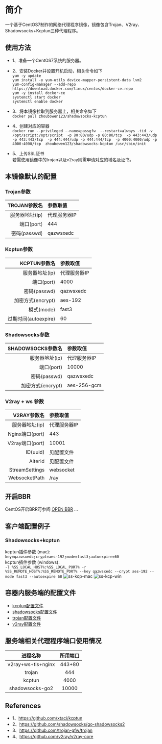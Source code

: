 # 简介
一个基于CentOS7制作的网络代理程序镜像，镜像包含Trojan、V2ray、Shadowsocks+Kcptun三种代理程序。

## 使用方法
- 1、准备一个CentOS7系统的服务器。
- 2、安装Docker并设置开机启动，相关命令如下<br>
  `yum -y update`<br>
  `yum install -y yum-utils device-mapper-persistent-data lvm2`<br>
  `yum-config-manager --add-repo https://download.docker.com/linux/centos/docker-ce.repo`<br>
  `yum -y install docker-ce`<br>
  `systemctl start docker`<br>
  `systemctl enable docker`<br>
- 3、将本镜像拉取到服务器上，相关命令如下<br>
   `docker pull zhoubowen123/shadowsocks-kcptun`
- 4、创建对应的容器<br>
  `docker run --privileged --name=passgfw  --restart=always -tid -v /opt/script:/opt/script  -p 80:80/udp -p 80:80/tcp  -p 443:443/udp -p 443:443/tcp  -p 444:444/udp -p 444:444/tcp  -p 4000:4000/udp -p 4000:4000/tcp  zhoubowen123/shadowsocks-kcptun /usr/sbin/init`

- 5、上传SSL证书<br>
  若需使用镜像中的trojan以及v2ray则需申请对应的域名及证书。
  

## 本镜像默认的配置
### Trojan参数
TROJAN参数名 | 参数取值
-: | :-
服务器地址(ip) | 代理服务器IP
端口(port) | 444
密码(passwd) | qazwsxedc

### Kcptun参数
KCPTUN参数名 | 参数取值
-: | :-
服务器地址(ip) | 代理服务器IP
端口(port) | 4000
密码(passwd) | qazwsxedc
加密方式(encrypt) | aes-192
模式(mode) | fast3
过期时间(autoexpire) | 60

### Shadowsocks参数
SHADOWSOCKS参数名 | 参数取值
-: | :-
服务器地址(ip) | 代理服务器IP
端口(port) | 10000
密码(passwd) | qazwsxedc
加密方式(encrypt) | aes-256-gcm

### V2ray + ws 参数
V2RAY参数名 | 参数取值
-: | :-
服务器地址(ip) | 代理服务器IP
Nginx端口(port) | 443
V2ray端口(port) | 10001
ID(uuid) | 见配置文件
AlterId | 见配置文件
StreamSettings | websocket
WebsocketPath | /ray

## 开启BBR
 CentOS开启BRR可参阅 [OPEN BBR](https://www.vultr.com/docs/how-to-deploy-google-bbr-on-centos-7) ...

## 客户端配置例子

### Shadowsocks+kcptun
  kcptun插件参数 (mac):<br>
  `key=qazwsxedc;crypt=aes-192;mode=fast3;autoexpire=60`<br>
  kcptun插件参数 (windows):<br>
  `-l %SS_LOCAL_HOST%:%SS_LOCAL_PORT% -r %SS_REMOTE_HOST%:%SS_REMOTE_PORT% --key qazwsxedc --crypt aes-192 --mode fast3 --autoexpire 60`
![ss-kcp-mac](https://raw.githubusercontent.com/zhoubowen-sky/shadowsocks-kcptun/master/doc/ss-kcp-mac.png)
![ss-kcp-win](https://raw.githubusercontent.com/zhoubowen-sky/shadowsocks-kcptun/master/doc/ss-kcp-win.png)

## 容器内服务端的配置文件
- [kcptun配置文件](https://github.com/zhoubowen-sky/shadowsocks-kcptun/blob/master/script/kcptun_server.json)
- [shadowsocks配置文件](https://github.com/zhoubowen-sky/shadowsocks-kcptun/blob/master/script/shadowsocks2Console)
- [trojan配置文件](https://github.com/zhoubowen-sky/shadowsocks-kcptun/blob/master/script/trojan_server.json)
- [v2ray配置文件](https://github.com/zhoubowen-sky/shadowsocks-kcptun/blob/master/script/v2ray_server.json)

## 服务端相关代理程序端口使用情况

进程名称 | 所用端口
:-: | :-:
v2ray+ws+tls+nginx | 443+80
trojan | 444
kcptun | 4000
shadowsocks-go2 | 10000

## References
- 1、https://github.com/xtaci/kcptun
- 2、https://github.com/shadowsocks/go-shadowsocks2
- 3、https://github.com/trojan-gfw/trojan
- 4、https://github.com/v2ray/v2ray-core
